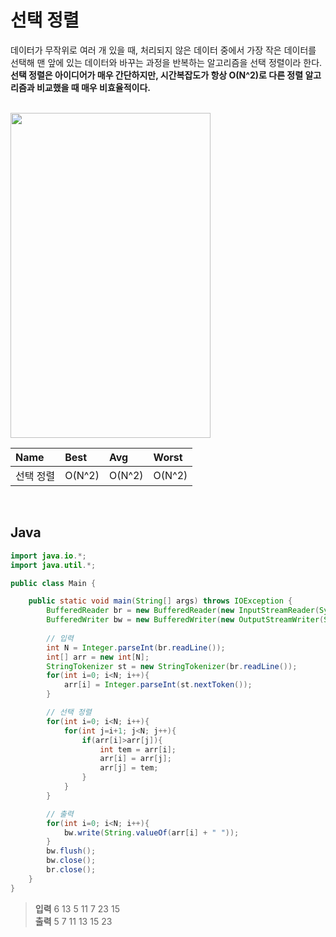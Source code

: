 # 선택 정렬
데이터가 무작위로 여러 개 있을 때, 처리되지 않은 데이터 중에서 가장 작은 데이터를 선택해 맨 앞에 있는 데이터와 바꾸는 과정을 반복하는 알고리즘을 선택 정렬이라 한다. **선택 정렬은 아이디어가 매우 간단하지만, 시간복잡도가 항상 O(N^2)로 다른 정렬 알고리즘과 비교했을 때 매우 비효율적이다.**

</br>

 <img src = "https://velog.velcdn.com/images/strangehoon/post/7a501492-10b1-46c6-a1ec-10cbe8222d8d/image.png" height = "520px" width = "320px" allign = "left">

</br>

| Name | Best | Avg | Worst | 
| :- | :- | :- | :- | 
| 선택 정렬	| O(N^2) | O(N^2) | O(N^2)   | 

</br>

## Java
```java
import java.io.*;
import java.util.*;

public class Main {

    public static void main(String[] args) throws IOException {
        BufferedReader br = new BufferedReader(new InputStreamReader(System.in));
        BufferedWriter bw = new BufferedWriter(new OutputStreamWriter(System.out));
		
        // 입력
        int N = Integer.parseInt(br.readLine());
        int[] arr = new int[N];
        StringTokenizer st = new StringTokenizer(br.readLine());
        for(int i=0; i<N; i++){
            arr[i] = Integer.parseInt(st.nextToken());
        }

		// 선택 정렬
        for(int i=0; i<N; i++){
            for(int j=i+1; j<N; j++){
                if(arr[i]>arr[j]){
                    int tem = arr[i];
                    arr[i] = arr[j];
                    arr[j] = tem;
                }
            }
        }

		// 출력
        for(int i=0; i<N; i++){
            bw.write(String.valueOf(arr[i] + " "));
        }
        bw.flush();
        bw.close();
        br.close();
    }
}
```

> **입력**
6
13 5 11 7 23 15 </br>
**출력**
5 7 11 13 15 23

